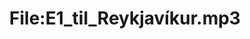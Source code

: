 ---
title: File:E1_til_Reykjavíkur.mp3
recording of: til Reykjavíkur
reading speed: slow
speaker: E
license: CC0
---